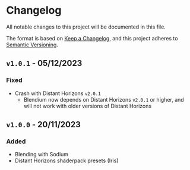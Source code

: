 # Changelog

All notable changes to this project will be documented in this file.

The format is based on [Keep a Changelog](https://keepachangelog.com/en/1.0.0/),
and this project adheres to [Semantic Versioning](https://semver.org/spec/v2.0.0.html).

## `v1.0.1` - 05/12/2023

### Fixed

- Crash with Distant Horizons `v2.0.1`
    - Blendium now depends on Distant Horizons `v2.0.1` or higher, and will not work with older versions of Distant Horizons

## `v1.0.0` - 20/11/2023

### Added

- Blending with Sodium
- Distant Horizons shaderpack presets (Iris)
